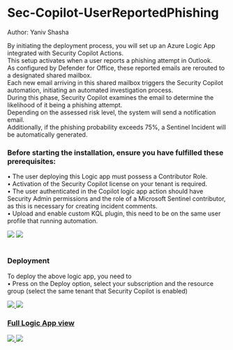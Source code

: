# Sec-Copilot-UserReportedPhishing
Author: Yaniv Shasha




By initiating the deployment process, you will set up an Azure Logic App integrated with Security Copilot Actions.<br>
This setup activates when a user reports a phishing attempt in Outlook.<br>
As configured by Defender for Office, these reported emails are rerouted to a designated shared mailbox.<br>
Each new email arriving in this shared mailbox triggers the Security Copilot automation, initiating an automated investigation process.<br> 
During this phase, Security Copilot examines the email to determine the likelihood of it being a phishing attempt.<br>
Depending on the assessed risk level, the system will send a notification email.<br>
Additionally, if the phishing probability exceeds 75%, a Sentinel Incident will be automatically generated.<br>





### Before starting the installation, ensure you have fulfilled these prerequisites:

• The user deploying this Logic app must possess a Contributor Role.<br>
• Activation of the Security Copilot license on your tenant is required.<br>
• The user authenticated in the Copilot logic app action should have Security Admin permissions and the role of a Microsoft Sentinel contributor, as this is necessary for creating incident comments.<br>
• Upload and enable custom KQL plugin, this need to be on the same user profile that running automation. <br>

<img src="./images/upload01.png"/>

<img src="./images/enable_skill.png"/>

 
<br>

<br>







### Deployment 

To deploy the above logic app, you need to<br>
•   Press on the Deploy option, select your subscription and the resource group (select the same tenant that Security Copilot is enabled)<br>

<a href="https://portal.azure.com/#create/Microsoft.Template/uri/https%3A%2F%2Fraw.githubusercontent.com%2FYaniv-Shasha%2FSecurityCopilot%2Fmain%2FPlaybooks%2FSec-Copilot-UserReportedPhishing-ShardMB%2Fazuredeploy.json" target="_blank">
    <img src="https://aka.ms/deploytoazurebutton"/>


<img src="./images/deploy.png"/>


###  Full Logic App view

<img src="./images/full_view.png"/>
<img src="./images/full_view2.png"/>